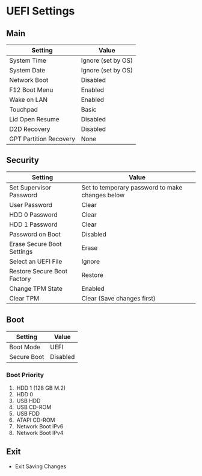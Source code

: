 # UEFI Settings

## Main

| Setting                | Value              |
| ---------------------- | ------------------ |
| System Time            | Ignore (set by OS) |
| System Date            | Ignore (set by OS) |
| Network Boot           | Disabled           |
| F12 Boot Menu          | Enabled            |
| Wake on LAN            | Enabled            |
| Touchpad               | Basic              |
| Lid Open Resume        | Disabled           |
| D2D Recovery           | Disabled           |
| GPT Partition Recovery | None               |

## Security

| Setting                     | Value                                           |
| --------------------------- | ----------------------------------------------- |
| Set Supervisor Password     | Set to temporary password to make changes below |
| User Password               | Clear                                           |
| HDD 0 Password              | Clear                                           |
| HDD 1 Password              | Clear                                           |
| Password on Boot            | Disabled                                        |
| Erase Secure Boot Settings  | Erase                                           |
| Select an UEFI File         | Ignore                                          |
| Restore Secure Boot Factory | Restore                                         |
| Change TPM State            | Enabled                                         |
| Clear TPM                   | Clear (Save changes first)                      |

## Boot

| Setting     | Value    |
| ----------- | -------- |
| Boot Mode   | UEFI     |
| Secure Boot | Disabled |

### Boot Priority

1.  HDD 1 (128 GB M.2)
2.  HDD 0
3.  USB HDD
4.  USB CD-ROM
5.  USB FDD
6.  ATAPI CD-ROM
7.  Network Boot IPv6
8.  Network Boot IPv4

## Exit

* Exit Saving Changes
